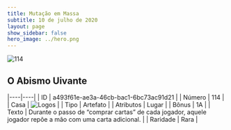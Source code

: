 ```yaml
---
title: Mutação em Massa
subtitle: 10 de julho de 2020
layout: page
show_sidebar: false
hero_image: ../hero.png
---
```


![114](https://cdn.keyforgegame.com/media/card_front/pt/479_114_GVHX66578HV5_pt.png)

## O Abismo Uivante

|----|----|
| ID | a493f61e-ae3a-46cb-bac1-6bc73ac91d21 |
| Número | 114 |
| Casa | ![Logos](https://archonarcana.com/images/thumb/c/ce/Logos.png/22px-Logos.png "Logos") |
| Tipo | Artefato |
| Atributos | Lugar |
| Bônus | 1A |
| Texto | Durante o passo de “comprar cartas” de cada jogador, aquele jogador repõe a mão com uma carta adicional. |
| Raridade | Rara |

